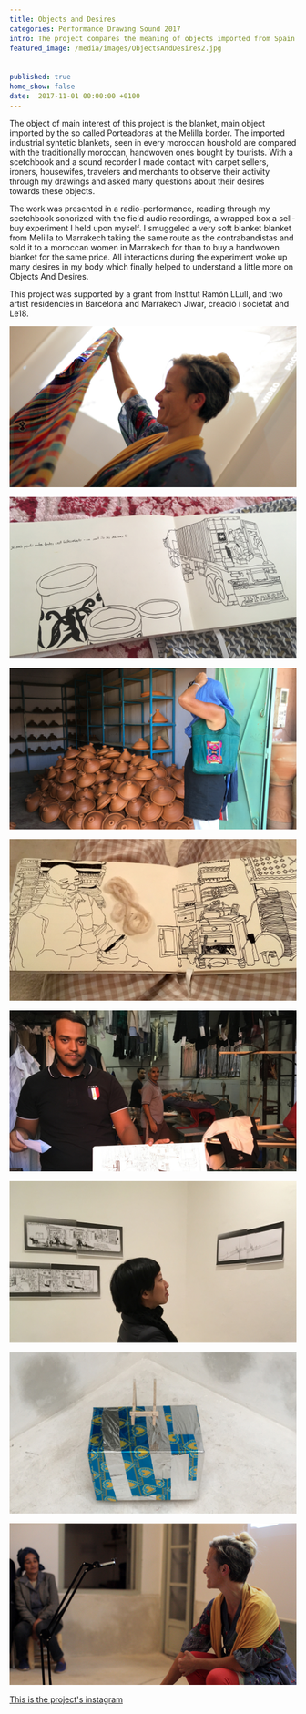 ```yaml
---
title: Objects and Desires
categories: Performance Drawing Sound 2017
intro: The project compares the meaning of objects imported from Spain and the ones bought by tourist in Marrakech.
featured_image: /media/images/ObjectsAndDesires2.jpg


published: true
home_show: false
date:  2017-11-01 00:00:00 +0100
---
```


The object of main interest of this project is the blanket, main object imported by the so called Porteadoras at the Melilla border. The imported industrial syntetic blankets, seen in every moroccan houshold are compared with the traditionally moroccan, handwoven ones bought by tourists. With a scetchbook and a sound recorder I made contact with carpet sellers, ironers, housewifes, travelers and merchants to observe their activity through my drawings and asked many questions about their desires towards these objects. 

The work was presented in a radio-performance, reading through my scetchbook sonorized with the field audio recordings, a wrapped box a sell-buy experiment I held upon myself. I smuggeled a very soft blanket blanket from Melilla to Marrakech taking the same route as the contrabandistas and sold it to a moroccan women in Marrakech for than to buy a handwoven blanket for the same price. All interactions during the experiment woke up many desires in my body which finally helped to understand a little more on Objects And Desires.

This project was supported by a grant from Institut Ramón LLull, and two artist residencies in Barcelona and Marrakech Jiwar, creació i societat and Le18.


![image](/media/images/ObjectsAndDesires5.jpg)
 

![image](/media/images/ObjectsAndDesires6.jpg)


![image](/media/images/ObjectsAndDesires7.jpg)


![image](/media/images/ObjectsAndDesires8.jpg)


![image](/media/images/ObjectsAndDesires9.jpg)


![image](/media/images/ObjectsAndDesires1.jpg) 


![image](/media/images/ObjectsAndDesires3.jpg)
 

![image](/media/images/ObjectsAndDesires4.jpg)


[This is the project's instagram ](https://www.instagram.com/schultz_and_more/)   